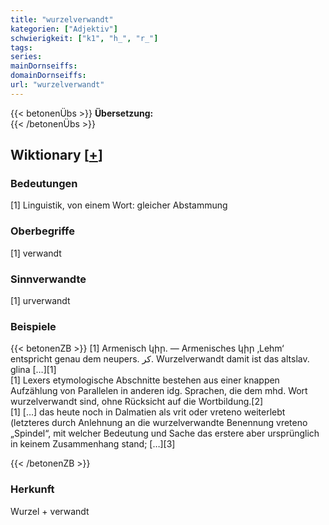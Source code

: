```yaml
---
title: "wurzelverwandt"
kategorien: ["Adjektiv"]
schwierigkeit: ["k1", "h_", "r_"]
tags:
series:
mainDornseiffs:
domainDornseiffs:
url: "wurzelverwandt"
---
```


{{< betonenÜbs >}}
**Übersetzung:**  
{{< /betonenÜbs >}}

## Wiktionary [[+](https://de.wiktionary.org/wiki/wurzelverwandt)]

### Bedeutungen
[1] Linguistik, von einem Wort: gleicher Abstammung  

### Oberbegriffe
[1] verwandt  

### Sinnverwandte
[1] urverwandt  

### Beispiele
{{< betonenZB >}}
[1] Armenisch կիր. — Armenisches կիր ‚Lehm‘ entspricht genau dem neupers. كر. Wurzelverwandt damit ist das altslav. glina […][1]  
[1] Lexers etymologische Abschnitte bestehen aus einer knappen Aufzählung von Parallelen in anderen idg. Sprachen, die dem mhd. Wort wurzelverwandt sind, ohne Rücksicht auf die Wortbildung.[2]  
[1] […] das heute noch in Dalmatien als vrit oder vreteno weiterlebt (letzteres durch Anlehnung an die wurzelverwandte Benennung vreteno „Spindel“, mit welcher Bedeutung und Sache das erstere aber ursprünglich in keinem Zusammenhang stand; […][3]  

{{< /betonenZB >}}
### Herkunft
Wurzel + verwandt  


